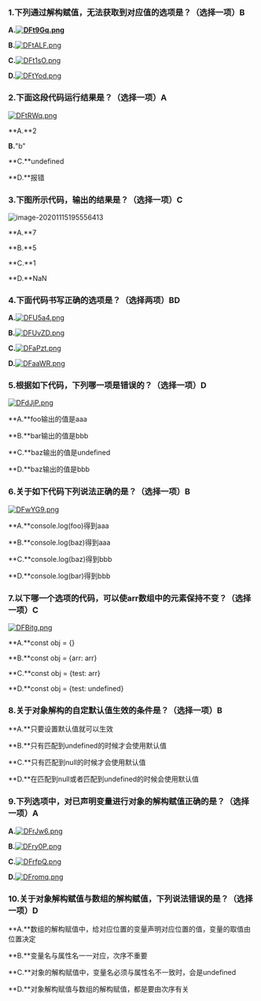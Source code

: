 ### 1.下列通过解构赋值，无法获取到对应值的选项是？（选择一项）B

**A.[![DFt9Gq.png](https://s3.ax1x.com/2020/11/15/DFt9Gq.png)](https://imgchr.com/i/DFt9Gq)**

**B.**[![DFtALF.png](https://s3.ax1x.com/2020/11/15/DFtALF.png)](https://imgchr.com/i/DFtALF)

**C.**[![DFt1sO.png](https://s3.ax1x.com/2020/11/15/DFt1sO.png)](https://imgchr.com/i/DFt1sO)

**D.**[![DFtYod.png](https://s3.ax1x.com/2020/11/15/DFtYod.png)](https://imgchr.com/i/DFtYod)





### 2.下面这段代码运行结果是？（选择一项）A

[![DFtRWq.png](https://s3.ax1x.com/2020/11/15/DFtRWq.png)](https://imgchr.com/i/DFtRWq)

**A.**2

**B.**"b"

**C.**undefined

**D.**报错







### 3.下图所示代码，输出的结果是？（选择一项）C

![image-20201115195556413](C:\Users\Administrator\AppData\Roaming\Typora\typora-user-images\image-20201115195556413.png)

**A.**7

**B.**5

**C.**1

**D.**NaN





### 4.下面代码书写正确的选项是？（选择两项）BD

**A.**[![DFU5a4.png](https://s3.ax1x.com/2020/11/15/DFU5a4.png)](https://imgchr.com/i/DFU5a4)

**B.**[![DFUvZD.png](https://s3.ax1x.com/2020/11/15/DFUvZD.png)](https://imgchr.com/i/DFUvZD)

**C.**[![DFaPzt.png](https://s3.ax1x.com/2020/11/15/DFaPzt.png)](https://imgchr.com/i/DFaPzt)

**D.**[![DFaaWR.png](https://s3.ax1x.com/2020/11/15/DFaaWR.png)](https://imgchr.com/i/DFaaWR)







### 5.根据如下代码，下列哪一项是错误的？（选择一项）D

[![DFdJjP.png](https://s3.ax1x.com/2020/11/15/DFdJjP.png)](https://imgchr.com/i/DFdJjP)

**A.**foo输出的值是aaa

**B.**bar输出的值是bbb

**C.**baz输出的值是undefined

**D.**baz输出的值是bbb







### 6.关于如下代码下列说法正确的是？（选择一项）B

[![DFwYG9.png](https://s3.ax1x.com/2020/11/15/DFwYG9.png)](https://imgchr.com/i/DFwYG9)

**A.**console.log(foo)得到aaa

**B.**console.log(baz)得到aaa

**C.**console.log(baz)得到bbb

**D.**console.log(bar)得到bbb





### 7.以下哪一个选项的代码，可以使arr数组中的元素保持不变？（选择一项）C

[![DFBitg.png](https://s3.ax1x.com/2020/11/15/DFBitg.png)](https://imgchr.com/i/DFBitg)

**A.**const obj = {}

**B.**const obj = {arr: arr} 

**C.**const obj = {test: arr}

**D.**const obj = {test: undefined}





### 8.关于对象解构的自定默认值生效的条件是？（选择一项）B

**A.**只要设置默认值就可以生效

**B.**只有匹配到undefined的时候才会使用默认值

**C.**只有匹配到null的时候才会使用默认值

**D.**在匹配到null或者匹配到undefined的时候会使用默认值







### 9.下列选项中，对已声明变量进行对象的解构赋值正确的是？（选择一项）A

**A.**[![DFrJw6.png](https://s3.ax1x.com/2020/11/15/DFrJw6.png)](https://imgchr.com/i/DFrJw6)

**B.**[![DFry0P.png](https://s3.ax1x.com/2020/11/15/DFry0P.png)](https://imgchr.com/i/DFry0P)

**C.**[![DFrfpQ.png](https://s3.ax1x.com/2020/11/15/DFrfpQ.png)](https://imgchr.com/i/DFrfpQ)

**D.**[![DFromq.png](https://s3.ax1x.com/2020/11/15/DFromq.png)](https://imgchr.com/i/DFromq)







### 10.关于对象解构赋值与数组的解构赋值，下列说法错误的是？（选择一项）D

**A.**数组的解构赋值中，给对应位置的变量声明对应位置的值，变量的取值由位置决定

**B.**变量名与属性名一一对应，次序不重要

**C.**对象的解构赋值中，变量名必须与属性名不一致时，会是undefined

**D.**对象解构赋值与数组的解构赋值，都是要由次序有关



